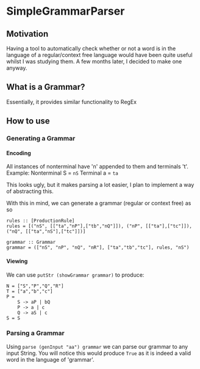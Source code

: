 # SimpleGrammarParser

## Motivation
Having a tool to automatically check whether or not a word is in the language of a regular/context free language would have been quite useful whilst I was studying them. A few months later, I decided to make one anyway. 

## What is a Grammar?
Essentially, it provides similar functionality to RegEx

## How to use

### Generating a Grammar

#### Encoding 
All instances of nonterminal have 'n' appended to them and terminals 't'. Example: 
Nonterminal S = `nS`
Terminal    a = `ta`

This looks ugly, but it makes parsing a lot easier, I plan to implement a way of abstracting this.

With this in mind, we can generate a grammar (regular or context free) as so 

```
rules :: [ProductionRule]
rules = [("nS", [["ta","nP"],["tb","nQ"]]), ("nP", [["ta"],["tc"]]), ("nQ", [["ta","nS"],["tc"]])]

grammar :: Grammar 
grammar = (["nS", "nP", "nQ", "nR"], ["ta","tb","tc"], rules, "nS")
```

#### Viewing
We can use `putStr (showGrammar grammar)` to produce: 
```
N = ["S","P","Q","R"]
T = ["a","b","c"]
P = 
	S -> aP | bQ
	P -> a | c
	Q -> aS | c
S = S
```

### Parsing a Grammar
Using `parse (genInput "aa") grammar` we can parse our grammar to any input String. You will notice this would produce `True` as it is indeed a valid word in the language of 'grammar'.



